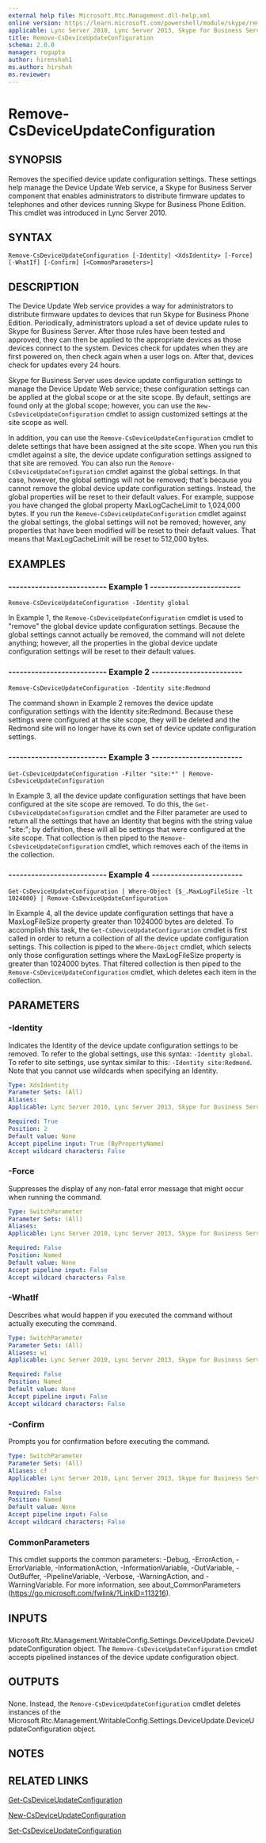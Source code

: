 ```yaml
---
external help file: Microsoft.Rtc.Management.dll-help.xml
online version: https://learn.microsoft.com/powershell/module/skype/remove-csdeviceupdateconfiguration
applicable: Lync Server 2010, Lync Server 2013, Skype for Business Server 2015, Skype for Business Server 2019
title: Remove-CsDeviceUpdateConfiguration
schema: 2.0.0
manager: rogupta
author: hirenshah1
ms.author: hirshah
ms.reviewer:
---
```


# Remove-CsDeviceUpdateConfiguration

## SYNOPSIS
Removes the specified device update configuration settings.
These settings help manage the Device Update Web service, a Skype for Business Server component that enables administrators to distribute firmware updates to telephones and other devices running Skype for Business Phone Edition.
This cmdlet was introduced in Lync Server 2010.


## SYNTAX

```
Remove-CsDeviceUpdateConfiguration [-Identity] <XdsIdentity> [-Force] [-WhatIf] [-Confirm] [<CommonParameters>]
```

## DESCRIPTION
The Device Update Web service provides a way for administrators to distribute firmware updates to devices that run Skype for Business Phone Edition.
Periodically, administrators upload a set of device update rules to Skype for Business Server.
After those rules have been tested and approved, they can then be applied to the appropriate devices as those devices connect to the system.
Devices check for updates when they are first powered on, then check again when a user logs on.
After that, devices check for updates every 24 hours.

Skype for Business Server uses device update configuration settings to manage the Device Update Web service; these configuration settings can be applied at the global scope or at the site scope.
By default, settings are found only at the global scope; however, you can use the `New-CsDeviceUpdateConfiguration` cmdlet to assign customized settings at the site scope as well.

In addition, you can use the `Remove-CsDeviceUpdateConfiguration` cmdlet to delete settings that have been assigned at the site scope.
When you run this cmdlet against a site, the device update configuration settings assigned to that site are removed.
You can also run the `Remove-CsDeviceUpdateConfiguration` cmdlet against the global settings.
In that case, however, the global settings will not be removed; that's because you cannot remove the global device update configuration settings.
Instead, the global properties will be reset to their default values.
For example, suppose you have changed the global property MaxLogCacheLimit to 1,024,000 bytes.
If you run the `Remove-CsDeviceUpdateConfiguration` cmdlet against the global settings, the global settings will not be removed; however, any properties that have been modified will be reset to their default values.
That means that MaxLogCacheLimit will be reset to 512,000 bytes.


## EXAMPLES

### -------------------------- Example 1 ------------------------
```
Remove-CsDeviceUpdateConfiguration -Identity global
```

In Example 1, the `Remove-CsDeviceUpdateConfiguration` cmdlet is used to "remove" the global device update configuration settings.
Because the global settings cannot actually be removed, the command will not delete anything; however, all the properties in the global device update configuration settings will be reset to their default values.


### -------------------------- Example 2 ------------------------
```
Remove-CsDeviceUpdateConfiguration -Identity site:Redmond
```

The command shown in Example 2 removes the device update configuration settings with the Identity site:Redmond.
Because these settings were configured at the site scope, they will be deleted and the Redmond site will no longer have its own set of device update configuration settings.


### -------------------------- Example 3 ------------------------
```
Get-CsDeviceUpdateConfiguration -Filter "site:*" | Remove-CsDeviceUpdateConfiguration
```

In Example 3, all the device update configuration settings that have been configured at the site scope are removed.
To do this, the `Get-CsDeviceUpdateConfiguration` cmdlet and the Filter parameter are used to return all the settings that have an Identity that begins with the string value "site:"; by definition, these will all be settings that were configured at the site scope.
That collection is then piped to the `Remove-CsDeviceUpdateConfiguration` cmdlet, which removes each of the items in the collection.


### -------------------------- Example 4 ------------------------
```
Get-CsDeviceUpdateConfiguration | Where-Object {$_.MaxLogFileSize -lt 1024000} | Remove-CsDeviceUpdateConfiguration
```

In Example 4, all the device update configuration settings that have a MaxLogFileSize property greater than 1024000 bytes are deleted.
To accomplish this task, the `Get-CsDeviceUpdateConfiguration` cmdlet is first called in order to return a collection of all the device update configuration settings.
This collection is piped to the `Where-Object` cmdlet, which selects only those configuration settings where the MaxLogFileSize property is greater than 1024000 bytes.
That filtered collection is then piped to the `Remove-CsDeviceUpdateConfiguration` cmdlet, which deletes each item in the collection.


## PARAMETERS

### -Identity
Indicates the Identity of the device update configuration settings to be removed.
To refer to the global settings, use this syntax: `-Identity global`.
To refer to site settings, use syntax similar to this: `-Identity site:Redmond`.
Note that you cannot use wildcards when specifying an Identity.

```yaml
Type: XdsIdentity
Parameter Sets: (All)
Aliases: 
Applicable: Lync Server 2010, Lync Server 2013, Skype for Business Server 2015, Skype for Business Server 2019

Required: True
Position: 2
Default value: None
Accept pipeline input: True (ByPropertyName)
Accept wildcard characters: False
```

### -Force
Suppresses the display of any non-fatal error message that might occur when running the command.

```yaml
Type: SwitchParameter
Parameter Sets: (All)
Aliases: 
Applicable: Lync Server 2010, Lync Server 2013, Skype for Business Server 2015, Skype for Business Server 2019

Required: False
Position: Named
Default value: None
Accept pipeline input: False
Accept wildcard characters: False
```

### -WhatIf
Describes what would happen if you executed the command without actually executing the command.

```yaml
Type: SwitchParameter
Parameter Sets: (All)
Aliases: wi
Applicable: Lync Server 2010, Lync Server 2013, Skype for Business Server 2015, Skype for Business Server 2019

Required: False
Position: Named
Default value: None
Accept pipeline input: False
Accept wildcard characters: False
```

### -Confirm
Prompts you for confirmation before executing the command.

```yaml
Type: SwitchParameter
Parameter Sets: (All)
Aliases: cf
Applicable: Lync Server 2010, Lync Server 2013, Skype for Business Server 2015, Skype for Business Server 2019

Required: False
Position: Named
Default value: None
Accept pipeline input: False
Accept wildcard characters: False
```

### CommonParameters
This cmdlet supports the common parameters: -Debug, -ErrorAction, -ErrorVariable, -InformationAction, -InformationVariable, -OutVariable, -OutBuffer, -PipelineVariable, -Verbose, -WarningAction, and -WarningVariable. For more information, see about_CommonParameters (https://go.microsoft.com/fwlink/?LinkID=113216).

## INPUTS

###  
Microsoft.Rtc.Management.WritableConfig.Settings.DeviceUpdate.DeviceUpdateConfiguration object.
The `Remove-CsDeviceUpdateConfiguration` cmdlet accepts pipelined instances of the device update configuration object.

## OUTPUTS

###  
None.
Instead, the `Remove-CsDeviceUpdateConfiguration` cmdlet deletes instances of the Microsoft.Rtc.Management.WritableConfig.Settings.DeviceUpdate.DeviceUpdateConfiguration object.

## NOTES

## RELATED LINKS

[Get-CsDeviceUpdateConfiguration](Get-CsDeviceUpdateConfiguration.md)

[New-CsDeviceUpdateConfiguration](New-CsDeviceUpdateConfiguration.md)

[Set-CsDeviceUpdateConfiguration](Set-CsDeviceUpdateConfiguration.md)

